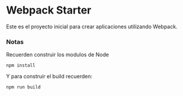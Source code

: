 # Webpack Starter

Este es el proyecto inicial para crear aplicaciones utilizando Webpack.

### Notas

Recuerden construir los modulos de Node

```
npm install
```

Y para construir el build recuerden:
```
npm run build
```
